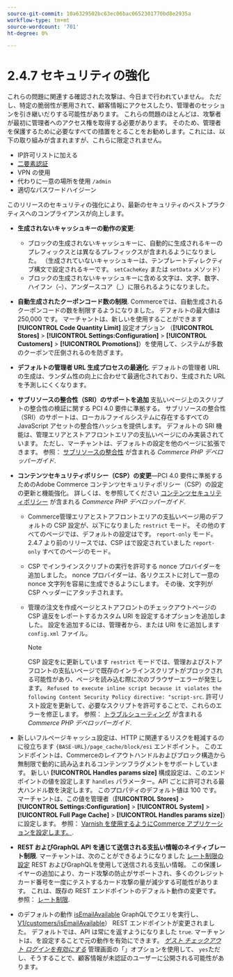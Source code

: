 ```yaml
---
source-git-commit: 10a6329502bc63ec06bac0652301770bd8e2935a
workflow-type: tm+mt
source-wordcount: '701'
ht-degree: 0%

---
```

# 2.4.7 セキュリティの強化

これらの問題に関連する確認された攻撃は、今日まで行われていません。 ただし、特定の脆弱性が悪用されて、顧客情報にアクセスしたり、管理者のセッションを引き継いだりする可能性があります。 これらの問題のほとんどは、攻撃者が最初に管理者へのアクセス権を取得する必要があります。 そのため、管理者を保護するために必要なすべての措置をとることをお勧めします。これには、以下の取り組みが含まれますが、これらに限定されません。

* IP許可リストに加える
* [二要素認証](https://developer.adobe.com/commerce/testing/functional-testing-framework/two-factor-authentication/)
* VPN の使用
* 代わりに一意の場所を使用 `/admin`
* 適切なパスワードハイジーン

このリリースのセキュリティの強化により、最新のセキュリティのベストプラクティスへのコンプライアンスが向上します。

* **生成されないキャッシュキーの動作の変更**:

   * ブロックの生成されないキャッシュキーに、自動的に生成されるキーのプレフィックスとは異なるプレフィックスが含まれるようになりました。 （生成されていないキャッシュキーは、テンプレートディレクティブ構文で設定されるキーです。 `setCacheKey` または `setData` メソッド）
   * ブロックの生成されないキャッシュキーに含める文字は、文字、数字、ハイフン（–）、アンダースコア（_）に限られるようになりました。  <!-- AC-9831 -->

* **自動生成されたクーポンコード数の制限**. Commerceでは、自動生成されるクーポンコードの数を制限するようになりました。 デフォルトの最大値は 250,000 です。 マーチャントは、新しいを使用することができます **[!UICONTROL Code Quantity Limit]** 設定オプション （**[!UICONTROL Stores]** > **[!UICONTROL Settings:Configuration]** > **[!UICONTROL Customers]** > **[!UICONTROL Promotions]**）を使用して、システムが多数のクーポンで圧倒されるのを防ぎます。 <!-- AC-8753 -->

* **デフォルトの管理者 URL 生成プロセスの最適化**. デフォルトの管理者 URL の生成は、ランダム性の向上に合わせて最適化されており、生成された URL を予測しにくくなります。 <!-- AC-9028 -->

* **サブリソースの整合性（SRI）のサポートを追加** 支払いページ上のスクリプトの整合性の検証に関する PCI 4.0 要件に準拠する。 サブリソースの整合性（SRI）のサポートは、ローカルファイルシステムに存在するすべての JavaScript アセットの整合性ハッシュを提供します。 デフォルトの SRI 機能は、管理エリアとストアフロントエリアの支払いページにのみ実装されています。 ただし、マーチャントは、デフォルトの設定を他のページに拡張できます。 参照： [サブリソースの整合性](https://developer.adobe.com/commerce/php/development/security/subresource-integrity/) が含まれる _Commerce PHP デベロッパーガイド_.<!--AC-1153-->

* **コンテンツセキュリティポリシー（CSP）の変更**—PCI 4.0 要件に準拠するためのAdobe Commerce コンテンツセキュリティポリシー（CSP）の設定の更新と機能強化。 詳しくは、を参照してください [コンテンツセキュリティポリシー](https://developer.adobe.com/commerce/php/development/security/content-security-policies/) が含まれる _Commerce PHP デベロッパーガイド_. <!--AC-11513-->

   * Commerce管理エリアとストアフロントエリアの支払いページ用のデフォルトの CSP 設定が、以下になりました `restrict` モード。 その他のすべてのページでは、デフォルトの設定はです。 `report-only` モード。  2.4.7 より前のリリースでは、CSP はで設定されていました `report-only` すべてのページのモード。

   * CSP でインラインスクリプトの実行を許可する nonce プロバイダーを追加しました。 nonce プロバイダーは、各リクエストに対して一意の nonce 文字列を容易に生成できるようにします。 その後、文字列が CSP ヘッダーにアタッチされます。

   * 管理の注文を作成ページとストアフロントのチェックアウトページの CSP 違反をレポートするカスタム URI を設定するオプションを追加しました。 設定を追加するには、管理者から、または URI をに追加します `config.xml` ファイル。

     >[!NOTE]
     >
     >CSP 設定をに更新しています `restrict` モードでは、管理およびストアフロントの支払いページで既存のインラインスクリプトがブロックされる可能性があり、ページを読み込む際に次のブラウザーエラーが発生します。 `Refused to execute inline script because it violates the following Content Security Policy directive: "script-src`. 許可リスト設定を更新して、必要なスクリプトを許可することで、これらのエラーを修正します。 参照： [トラブルシューティング](https://developer.adobe.com/commerce/php/development/security/content-security-policies/#troubleshooting) が含まれる _Commerce PHP デベロッパーガイド_.

* 新しいフルページキャッシュ設定は、HTTP に関連するリスクを軽減するのに役立ちます `{BASE-URL}/page_cache/block/esi` エンドポイント。 このエンドポイントは、Commerceのレイアウトハンドルおよびブロック構造から無制限で動的に読み込まれるコンテンツフラグメントをサポートしています。 新しい **[!UICONTROL Handles params size]** 構成設定は、このエンドポイントの値を設定します `handles` パラメーター。API ごとに許可される最大ハンドル数を決定します。 このプロパティのデフォルト値は 100 です。 マーチャントは、この値を管理者（**[!UICONTROL Stores]** > **[!UICONTROL Settings:Configuration]** > **[!UICONTROL System]** > **[!UICONTROL Full Page Cache]** > **[!UICONTROL Handles params size]**）に設定します。 参照： [Varnish を使用するようにCommerce アプリケーションを設定します。](https://experienceleague.adobe.com/docs/commerce-operations/configuration-guide/cache/configure-varnish-commerce.html). <!-- AC-9113 -->

* **REST およびGraphQL API を通じて送信される支払い情報のネイティブレート制限**. マーチャントは、次のことができるようになりました [レート制限の設定](https://experienceleague.adobe.com/en/docs/commerce-admin/config/sales/sales#rate-limiting) REST およびGraphQLを使用して送信される支払い情報。 この保護レイヤーの追加により、カード攻撃の防止がサポートされ、多くのクレジットカード番号を一度にテストするカード攻撃の量が減少する可能性があります。 これは、既存の REST エンドポイントのデフォルト動作の変更です。 参照： [レート制限](https://developer.adobe.com/commerce/webapi/get-started/rate-limiting/).

* のデフォルトの動作 [isEmailAvailable](https://developer.adobe.com/commerce/webapi/graphql/schema/customer/queries/is-email-available/) GraphQLでクエリを実行し、[V1/customers/isEmailAvailable](https://adobe-commerce.redoc.ly/2.4.7-admin/tag/customersisEmailAvailable/#operation/PostV1CustomersIsEmailAvailable)） REST エンドポイントが変更されました。 デフォルトでは、API は常にを返すようになりました `true`. マーチャントは、を設定することで元の動作を有効にできます。 *[ゲスト チェックアウト ログインを有効にする](https://experienceleague.adobe.com/en/docs/commerce-admin/config/sales/checkout)* 管理画面の「」オプションを使用して、 `yes`ただし、そうすることで、顧客情報が未認証のユーザーに公開される可能性があります。

